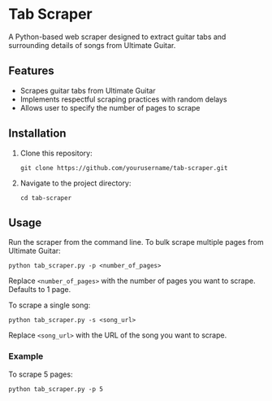 # Tab Scraper
A Python-based web scraper designed to extract guitar tabs and surrounding details of songs from Ultimate Guitar.

## Features
- Scrapes guitar tabs from Ultimate Guitar
- Implements respectful scraping practices with random delays
- Allows user to specify the number of pages to scrape

## Installation
1. Clone this repository:
   ```
   git clone https://github.com/yourusername/tab-scraper.git
   ```
2. Navigate to the project directory:
   ```
   cd tab-scraper
   ```

## Usage
Run the scraper from the command line.
To bulk scrape multiple pages from Ultimate Guitar:
```
python tab_scraper.py -p <number_of_pages>
```
Replace `<number_of_pages>` with the number of pages you want to scrape. Defaults to 1 page.

To scrape a single song:
```
python tab_scraper.py -s <song_url>
```
Replace `<song_url>` with the URL of the song you want to scrape.

### Example
To scrape 5 pages:
```
python tab_scraper.py -p 5
```